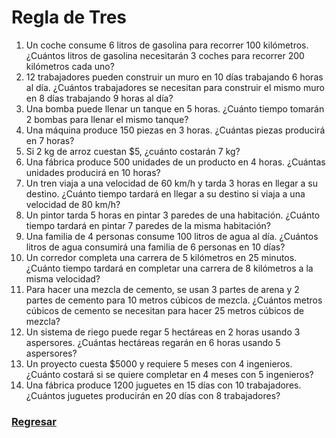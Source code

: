 # Regla de Tres

1. Un coche consume 6 litros de gasolina para recorrer 100 kilómetros. ¿Cuántos litros de gasolina necesitarán 3 coches para recorrer 200 kilómetros cada uno?
2. 12 trabajadores pueden construir un muro en 10 días trabajando 6 horas al día. ¿Cuántos trabajadores se necesitan para construir el mismo muro en 8 días trabajando 9 horas al día?
3. Una bomba puede llenar un tanque en 5 horas. ¿Cuánto tiempo tomarán 2 bombas para llenar el mismo tanque?
4. Una máquina produce 150 piezas en 3 horas. ¿Cuántas piezas producirá en 7 horas?
5. Si 2 kg de arroz cuestan $5, ¿cuánto costarán 7 kg?
6. Una fábrica produce 500 unidades de un producto en 4 horas. ¿Cuántas unidades producirá en 10 horas?
7. Un tren viaja a una velocidad de 60 km/h y tarda 3 horas en llegar a su destino. ¿Cuánto tiempo tardará en llegar a su destino si viaja a una velocidad de 80 km/h?
8. Un pintor tarda 5 horas en pintar 3 paredes de una habitación. ¿Cuánto tiempo tardará en pintar 7 paredes de la misma habitación?
9. Una familia de 4 personas consume 100 litros de agua al día. ¿Cuántos litros de agua consumirá una familia de 6 personas en 10 días?
10. Un corredor completa una carrera de 5 kilómetros en 25 minutos. ¿Cuánto tiempo tardará en completar una carrera de 8 kilómetros a la misma velocidad?
11. Para hacer una mezcla de cemento, se usan 3 partes de arena y 2 partes de cemento para 10 metros cúbicos de mezcla. ¿Cuántos metros cúbicos de cemento se necesitan para hacer 25 metros cúbicos de mezcla?
12. Un sistema de riego puede regar 5 hectáreas en 2 horas usando 3 aspersores. ¿Cuántas hectáreas regarán en 6 horas usando 5 aspersores?
13. Un proyecto cuesta $5000 y requiere 5 meses con 4 ingenieros. ¿Cuánto costará si se quiere completar en 4 meses con 5 ingenieros?
14. Una fábrica produce 1200 juguetes en 15 días con 10 trabajadores. ¿Cuántos juguetes producirán en 20 días con 8 trabajadores?


### [Regresar](README.md)
